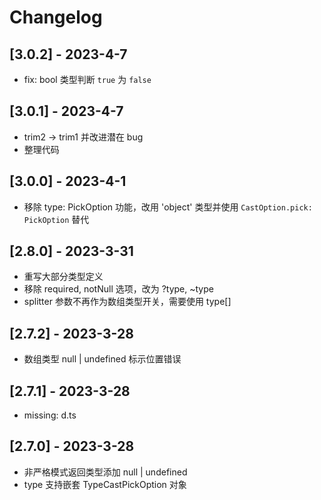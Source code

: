 # Changelog

## [3.0.2] - 2023-4-7
- fix: bool 类型判断 `true` 为 `false` 

## [3.0.1] - 2023-4-7
- trim2 -> trim1 并改进潜在 bug
- 整理代码

## [3.0.0] - 2023-4-1
- 移除 type: PickOption 功能，改用 'object' 类型并使用 `CastOption.pick: PickOption` 替代

## [2.8.0] - 2023-3-31
- 重写大部分类型定义
- 移除 required, notNull 选项，改为 ?type, ~type
- splitter 参数不再作为数组类型开关，需要使用 type[]

## [2.7.2] - 2023-3-28
- 数组类型 null | undefined 标示位置错误

## [2.7.1] - 2023-3-28
- missing: d.ts

## [2.7.0] - 2023-3-28
- 非严格模式返回类型添加 null | undefined
- type 支持嵌套 TypeCastPickOption 对象
